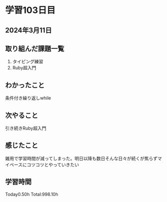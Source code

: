 # 学習103日目
## 2024年3月11日
## 取り組んだ課題一覧
1. タイピング練習
2. Ruby超入門
## わかったこと
条件付き繰り返しwhile
## 次やること
引き続きRuby超入門
## 感じたこと
雑用で学習時間が減ってしまった。明日以降も数日そんな日々が続くが焦らずマイペースにコツコツとやっていきたい
## 学習時間
 Today0.50h
 Total:998.10h
